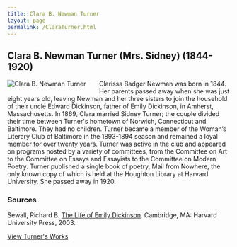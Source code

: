```yaml
---
title: Clara B. Newman Turner
layout: page
permalink: /ClaraTurner.html
---
```


## Clara B. Newman Turner (Mrs. Sidney) (1844-1920)
<div style="float: left;padding-right: 30px;padding-bottom: 15px;"><img src="https://elizajames.github.io/WLCB_draft/assets/img/ClaraTurner.jpg" alt="Clara B. Newman Turner"></div>

Clarissa Badger Newman was born in 1844. Her parents passed away when she was just eight years old, leaving Newman and her three sisters to join the household of their uncle Edward Dickinson, father of Emily Dickinson, in Amherst, Massachusetts. In 1869, Clara married Sidney Turner; the couple divided their time between Turner's hometown of Norwich, Connecticut and Baltimore. They had no children. Turner became a member of the Woman’s Literary Club of Baltimore in the 1893-1894 season and remained a loyal member for over twenty years. Turner was active in the club and appeared on programs hosted by a variety of committees, from the Committee on Art to the Committee on Essays and Essayists to the Committee on Modern Poetry. Turner published a single book of poetry, Mail from Nowhere, the only known copy of which is held at the Houghton Library at Harvard University. She passed away in 1920.

### Sources

Sewall, Richard B. [The Life of Emily Dickinson](https://books.google.com/books?id=odjIKZKYHJQC&pg=PA265&lpg=PA265&dq=clara+newman+turner+emily+dickinson&source=bl&ots=Z5pAMdWkri&sig=nHe4YVpxxqUo6yhJcgDBFDqov-0&hl=en&sa=X&ved=0ahUKEwi7j5-IhIjZAhVBTd8KHbNlDOYQ6AEIMTAC#v=onepage&q=clara%20newman%20turner%20emily%20dickinson&f=false). Cambridge, MA: Harvard University Press, 2003. 

[View Turner's Works](https://elizajames.github.io/WLCB_draft/browse.html#clara)